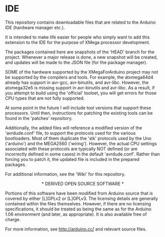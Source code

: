 # IDE

This repository contains downloadable files that are related to the Arduino
IDE (hardware manager etc.).

It is intended to make life easier for people who simply want to add this
extension to the IDE for the purpose of XMega processor development.

The packages contained here are snapshots of the 'HEAD' branch for the
project.  Whenever a major release is done, a new snapshot will be created,
and updates will be made to the JSON file (for the package manager).


SOME of the hardware supported by the XMegaForArduino project may not be
supported by the compilers and tools.  For example, the atxmega64d4 already
has support in avr-gcc, avr-binutils, and avr-libc.  However, the
atxmega32e5 is missing support in avr-binutils and avr-libc.  As a result,
if you attempt to build using the 'official' toolset, you will get errors
for those CPU types that are not fully supported.


At some point in the future I will include tool versions that support these
processors.  Until then, instructions for patching the existing tools can
be found in the 'patches' repository.


Additionally, the added files will reference a modified version of the
'avrdude.conf' file, to support the protocols used for the various
bootloaders.  Most of them duplicate the 'stk' protocols used by the Uno
('arduino') and the MEGA2560 ('wiring').  However, the actual CPU settings
associated with these protocols are typically NOT defined (or are incorrectly
defined in some cases) in the default 'avrdude.conf'.  Rather than forcing
you to patch it, the updated file is included in the prepared packages.


For additional information, see the 'Wiki' for this repository.



<p align="center">* DERIVED OPEN SOURCE SOFTWARE *</p>

Portions of this software have been modified from Arduino source that is
covered by either [L]GPLv2 or [L]GPLv3.  The licensing details are generally
contained within the files themselves.  However, if there are no licensing
specifications, it should be treated as being the same as for the Arduino 1.06
environment (and later, as appropriate).  It is also available free of charge.

For more information, see http://arduino.cc/ and relevant source files.

